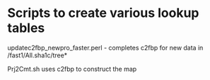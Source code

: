 # Scripts to create various lookup tables


updatec2fbp_newpro_faster.perl - completes c2fbp for new data in /fast1/All.sha1c/tree*

Prj2Cmt.sh uses c2fbp to construct the map




